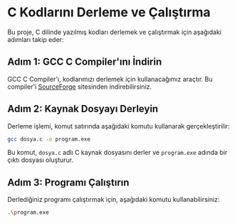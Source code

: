 # C Kodlarını Derleme ve Çalıştırma

Bu proje, C dilinde yazılmış kodları derlemek ve çalıştırmak için aşağıdaki adımları takip eder:

## Adım 1: GCC C Compiler'ını İndirin
GCC C Compiler'ı, kodlarımızı derlemek için kullanacağımız araçtır. Bu compiler'i [SourceForge](https://sourceforge.net/projects/mingw/) sitesinden indirebilirsiniz.

## Adım 2: Kaynak Dosyayı Derleyin
Derleme işlemi, komut satırında aşağıdaki komutu kullanarak gerçekleştirilir:

```bash
gcc dosya.c -o program.exe
```

Bu komut, `dosya.c` adlı C kaynak dosyasını derler ve `program.exe` adında bir çıktı dosyası oluşturur.

## Adım 3: Programı Çalıştırın
Derlediğiniz programı çalıştırmak için, aşağıdaki komutu kullanabilirsiniz:

```bash
.\program.exe
```
